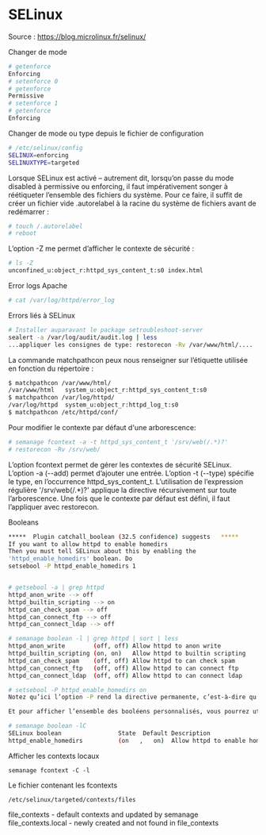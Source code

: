 # SELinux
Source : https://blog.microlinux.fr/selinux/

Changer de mode
```Bash
# getenforce
Enforcing
# setenforce 0
# getenforce
Permissive
# setenforce 1
# getenforce
Enforcing
```

Changer de mode ou type depuis le fichier de configuration
```Bash
# /etc/selinux/config
SELINUX=enforcing
SELINUXTYPE=targeted
```

Lorsque SELinux est activé – autrement dit, lorsqu’on passe du mode disabled à permissive ou enforcing, il faut impérativement songer à réétiqueter l’ensemble des fichiers du système. Pour ce faire, il suffit de créer un fichier vide .autorelabel à la racine du système de fichiers avant de redémarrer :

```Bash
# touch /.autorelabel
# reboot
```

L’option -Z me permet d’afficher le contexte de sécurité :

```Bash
# ls -Z
unconfined_u:object_r:httpd_sys_content_t:s0 index.html
```

Error logs Apache

```Bash
# cat /var/log/httpd/error_log
```

Errors liés à SELinux
```Bash
# Installer auparavant le package setroubleshoot-server
sealert -a /var/log/audit/audit.log | less
...appliquer les consignes de type: restorecon -Rv /var/www/html/....
```

La commande matchpathcon peux nous renseigner sur l’étiquette utilisée en fonction du répertoire :

```Bash
$ matchpathcon /var/www/html/
/var/www/html   system_u:object_r:httpd_sys_content_t:s0
$ matchpathcon /var/log/httpd/
/var/log/httpd  system_u:object_r:httpd_log_t:s0
$ matchpathcon /etc/httpd/conf/
```

Pour modifier le contexte par défaut d'une arborescence:

```Bash
# semanage fcontext -a -t httpd_sys_content_t '/srv/web(/.*)?'
# restorecon -Rv /srv/web/
```

L’option fcontext permet de gérer les contextes de sécurité SELinux.
L’option -a (--add) permet d’ajouter une entrée.
L’option -t (--type) spécifie le type, en l’occurrence httpd_sys_content_t.
L’utilisation de l’expression régulière '/srv/web(/.*)?' applique la directive récursivement sur toute l’arborescence.
Une fois que le contexte par défaut est défini, il faut l’appliquer avec restorecon.

Booleans

```Bash
*****  Plugin catchall_boolean (32.5 confidence) suggests   *****
If you want to allow httpd to enable homedirs
Then you must tell SELinux about this by enabling the 
'httpd_enable_homedirs' boolean. Do
setsebool -P httpd_enable_homedirs 1


# getsebool -a | grep httpd
httpd_anon_write --> off
httpd_builtin_scripting --> on
httpd_can_check_spam --> off
httpd_can_connect_ftp --> off
httpd_can_connect_ldap --> off

# semanage boolean -l | grep httpd | sort | less
httpd_anon_write        (off, off) Allow httpd to anon write
httpd_builtin_scripting (on, on)   Allow httpd to builtin scripting
httpd_can_check_spam    (off, off) Allow httpd to can check spam
httpd_can_connect_ftp   (off, off) Allow httpd to can connect ftp
httpd_can_connect_ldap  (off, off) Allow httpd to can connect ldap

# setsebool -P httpd_enable_homedirs on
Notez qu’ici l’option -P rend la directive permanente, c’est-à-dire qu’elle est conservée après un redémarrage du système.

Et pour afficher l’ensemble des booléens personnalisés, vous pourrez utiliser la commande suivante :

# semanage boolean -lC 
SELinux boolean                State  Default Description
httpd_enable_homedirs          (on   ,   on)  Allow httpd to enable homedirs
```

Afficher les contexts locaux

```semanage fcontext -C -l```

Le fichier contenant les fcontexts

```/etc/selinux/targeted/contexts/files```

file_contexts - default contexts and updated by semanage
file_contexts.local - newly created and not found in file_contexts


